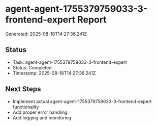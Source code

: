 # agent-agent-1755379759033-3-frontend-expert Report

Generated: 2025-08-18T14:27:36.241Z

## Status
- Task: agent-agent-1755379759033-3-frontend-expert
- Status: Completed
- Timestamp: 2025-08-18T14:27:36.241Z

## Next Steps
- Implement actual agent-agent-1755379759033-3-frontend-expert functionality
- Add proper error handling
- Add logging and monitoring
